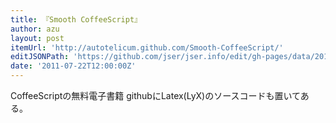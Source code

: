 ```yaml
---
title: 『Smooth CoffeeScript』
author: azu
layout: post
itemUrl: 'http://autotelicum.github.com/Smooth-CoffeeScript/'
editJSONPath: 'https://github.com/jser/jser.info/edit/gh-pages/data/2011/07/index.json'
date: '2011-07-22T12:00:00Z'
---
```

CoffeeScriptの無料電子書籍
githubにLatex(LyX)のソースコードも置いてある。
